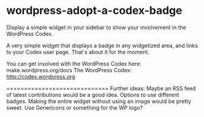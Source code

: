 wordpress-adopt-a-codex-badge
=============================

Display a simple widget in your sidebar to show your involvement in the WordPress Codex.

A very simple widget that displays a badge in any widgetized area, and links to your Codex user page.
That's about it for the moment.

You can get involved with the WordPress Codex here: make.wordpress.org/docs
The WordPress Codex: http://codex.wordpress.org

=============================
Further ideas:
Maybe an RSS feed of latest contributions would be a good idea.
Options to use different badges.
Making the entire widget without using an image would be pretty sweet. Use Genericons or something for the WP logo?

